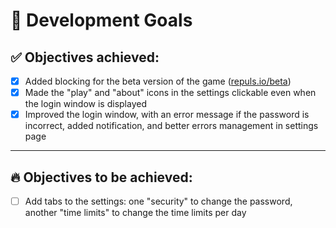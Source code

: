 # 🚀 Development Goals
## ✅ Objectives achieved:
- [x] Added blocking for the beta version of the game ([repuls.io/beta](https://repuls.io/beta))
- [x] Made the "play" and "about" icons in the settings clickable even when the login window is displayed
- [x] Improved the login window, with an error message if the password is incorrect, added notification, and better errors management in settings page
___
## 🔥 Objectives to be achieved:
- [ ] Add tabs to the settings: one "security" to change the password, another "time limits" to change the time limits per day